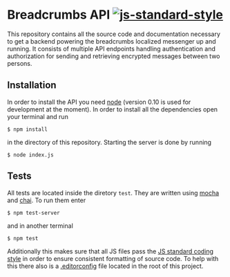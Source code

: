 # Breadcrumbs API [![js-standard-style](https://img.shields.io/badge/code%20style-standard-brightgreen.svg?style=flat)](https://github.com/feross/standard)

This repository contains all the source code and documentation necessary to get a backend powering the breadcrumbs localized messenger up and running. It consists of multiple API endpoints handling authentication and authorization for sending and retrieving encrypted messages between two persons.

## Installation

In order to install the API you need [node](http://nodejs.org/) (version 0.10 is used for development at the moment). In order to install all the dependencies open your terminal and run

```
$ npm install
```

in the directory of this repository. Starting the server is done by running

```
$ node index.js
```

## Tests

All tests are located inside the diretory `test`. They are written using [mocha](https://www.npmjs.com/package/mocha) and [chai](https://www.npmjs.com/package/chai). To run them enter

```
$ npm test-server
```

and in another terminal

```
$ npm test
```

Additionally this makes sure that all JS files pass the [JS standard coding style](https://github.com/feross/standard) in order to ensure consistent formatting of source code. To help with this there also is a [.editorconfig](http://editorconfig.org/) file located in the root of this project.
